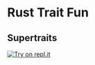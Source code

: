 # Rust Trait Fun

## Supertraits
[![Try on repl.it](https://repl-badge.jajoosam.repl.co/try.png)](https://repl.it/@jjmark15/rusttraitfun)